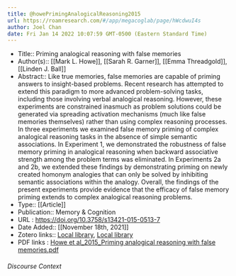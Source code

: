 ```yaml
---
title: @howePrimingAnalogicalReasoning2015
url: https://roamresearch.com/#/app/megacoglab/page/hWcdwuI4s
author: Joel Chan
date: Fri Jan 14 2022 10:07:59 GMT-0500 (Eastern Standard Time)
---
```


- Title:: Priming analogical reasoning with false memories
- Author(s):: [[Mark L. Howe]], [[Sarah R. Garner]], [[Emma Threadgold]], [[Linden J. Ball]]
- Abstract:: Like true memories, false memories are capable of priming answers to insight-based problems. Recent research has attempted to extend this paradigm to more advanced problem-solving tasks, including those involving verbal analogical reasoning. However, these experiments are constrained inasmuch as problem solutions could be generated via spreading activation mechanisms (much like false memories themselves) rather than using complex reasoning processes. In three experiments we examined false memory priming of complex analogical reasoning tasks in the absence of simple semantic associations. In Experiment 1, we demonstrated the robustness of false memory priming in analogical reasoning when backward associative strength among the problem terms was eliminated. In Experiments 2a and 2b, we extended these findings by demonstrating priming on newly created homonym analogies that can only be solved by inhibiting semantic associations within the analogy. Overall, the findings of the present experiments provide evidence that the efficacy of false memory priming extends to complex analogical reasoning problems.
- Type:: [[Article]]
- Publication:: Memory & Cognition
- URL : https://doi.org/10.3758/s13421-015-0513-7
- Date Added:: [[November 18th, 2021]]
- Zotero links:: [Local library](zotero://select/groups/2451508/items/K9UHG8AI), [Local library](https://www.zotero.org/groups/2451508/items/K9UHG8AI)
- PDF links : [Howe et al_2015_Priming analogical reasoning with false memories.pdf](zotero://open-pdf/groups/2451508/items/H98WJBAT)

###### Discourse Context


